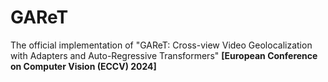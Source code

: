 # GAReT
The official implementation of "GAReT: Cross-view Video Geolocalization with Adapters and Auto-Regressive Transformers" <b>[European Conference on Computer Vision (ECCV) 2024]</b>
